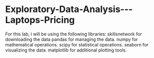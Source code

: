 # Exploratory-Data-Analysis---Laptops-Pricing
For this lab, i will be using the following libraries:  skillsnetwork for downloading the data pandas for managing the data. numpy for mathematical operations. scipy for statistical operations. seaborn for visualizing the data. matplotlib for additional plotting tools.
